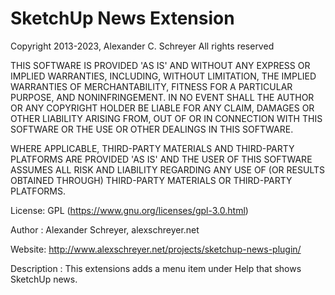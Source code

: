 SketchUp News Extension
====================

Copyright 2013-2023, Alexander C. Schreyer
All rights reserved

THIS SOFTWARE IS PROVIDED 'AS IS' AND WITHOUT ANY EXPRESS OR IMPLIED WARRANTIES, INCLUDING, WITHOUT LIMITATION, THE IMPLIED WARRANTIES OF MERCHANTABILITY, FITNESS FOR A PARTICULAR PURPOSE, AND NONINFRINGEMENT. IN NO EVENT SHALL THE AUTHOR OR ANY COPYRIGHT HOLDER BE LIABLE FOR ANY CLAIM, DAMAGES OR OTHER LIABILITY ARISING FROM, OUT OF OR IN CONNECTION WITH THIS SOFTWARE OR THE USE OR OTHER DEALINGS IN THIS SOFTWARE.

WHERE APPLICABLE, THIRD-PARTY MATERIALS AND THIRD-PARTY PLATFORMS ARE PROVIDED 'AS IS' AND THE USER OF THIS SOFTWARE ASSUMES ALL RISK AND LIABILITY REGARDING ANY USE OF (OR RESULTS OBTAINED THROUGH) THIRD-PARTY MATERIALS OR THIRD-PARTY PLATFORMS.

License:        GPL (https://www.gnu.org/licenses/gpl-3.0.html)

Author :        Alexander Schreyer, alexschreyer.net

Website:        http://www.alexschreyer.net/projects/sketchup-news-plugin/

Description :   This extensions adds a menu item under Help that shows SketchUp news.
